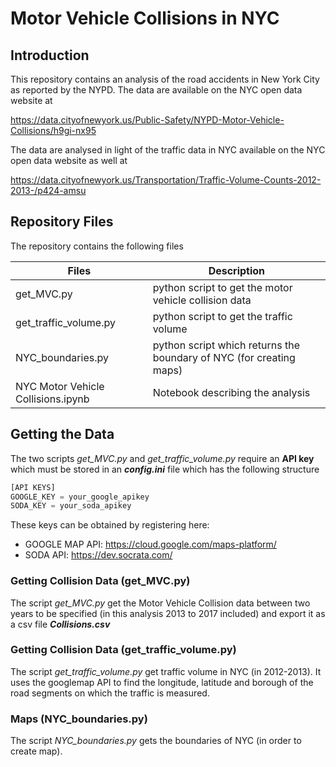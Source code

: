 # Motor Vehicle Collisions in NYC

## Introduction

This repository contains an analysis of the road accidents in New York City as reported by the NYPD.
The data are available on the NYC open data website at

https://data.cityofnewyork.us/Public-Safety/NYPD-Motor-Vehicle-Collisions/h9gi-nx95

The data are analysed in light of the traffic data in NYC available on the NYC open data website as well at 

https://data.cityofnewyork.us/Transportation/Traffic-Volume-Counts-2012-2013-/p424-amsu

## Repository Files
The repository contains the following files

 Files                              | Description                                                         |
-----------------------------       |---------------------------------------------------------------------|
get_MVC.py                          | python script to get the motor vehicle collision data               |
get_traffic_volume.py               | python script to get the traffic volume                             |
NYC_boundaries.py                   | python script which returns the boundary of NYC (for creating maps) |
NYC Motor Vehicle Collisions.ipynb  | Notebook describing the analysis                                    |


## Getting the Data
The two scripts *get_MVC.py* and *get_traffic_volume.py* require an <b>API key</b> which must be stored in an <b>*config.ini*</b> file which has the following structure

```python
[API KEYS]
GOOGLE_KEY = your_google_apikey
SODA_KEY = your_soda_apikey
```
These keys can be obtained by registering here:
- GOOGLE MAP API: https://cloud.google.com/maps-platform/
- SODA API: https://dev.socrata.com/

### Getting Collision Data  (get_MVC.py)
The script *get_MVC.py* get the Motor Vehicle Collision data between two years to be specified (in this analysis 2013 to 2017 included) and export it as a csv file <b>*Collisions.csv*</b>

### Getting Collision Data  (get_traffic_volume.py)
The script *get_traffic_volume.py* get traffic volume in NYC (in 2012-2013). 
It  uses the googlemap API to find the longitude, latitude and borough of the road segments on which the traffic is measured.

### Maps  (NYC_boundaries.py)
The script *NYC_boundaries.py* gets the boundaries of NYC (in order to create map).
